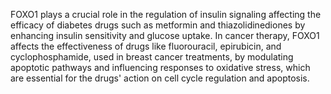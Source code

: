 FOXO1 plays a crucial role in the regulation of insulin signaling affecting the efficacy of diabetes drugs such as metformin and thiazolidinediones by enhancing insulin sensitivity and glucose uptake. In cancer therapy, FOXO1 affects the effectiveness of drugs like fluorouracil, epirubicin, and cyclophosphamide, used in breast cancer treatments, by modulating apoptotic pathways and influencing responses to oxidative stress, which are essential for the drugs' action on cell cycle regulation and apoptosis.